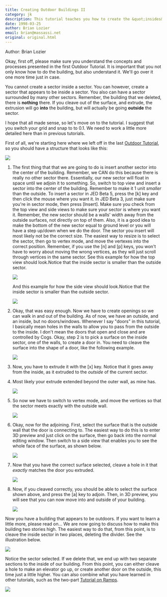 ```yaml
---
title: Creating Outdoor Buildings II
category: jk
description: This tutorial teaches you how to create the &quot;insides&quot; of buildings built using the technique outlined in the previous Outdoor Tutorial.
date: 1998-03-25
author: Brian Lozier
email: brian@massassi.net
original: original.html
---
```


Author: Brian Lozier

Okay, first off, please make sure you understand the concepts and
processes presented in the first Outdoor Tutorial. It is important that
you not only know how to do the building, but also understand it. We'll
go over it one more time just in case.

You cannot create a sector inside a sector. You can however, create a
sector that appears to be inside a sector. You also can have a sector
surrounded by many other sectors. Remember, the building that we
deleted, there is **nothing** there. If you cleave out of the surface,
and extrude, the extrusion will go **into** the building, but will
actually be going **outside** the sector.

I hope that all made sense, so let's move on to the tutorial. I suggest
that you switch your grid and snap to to 0.1. We need to work a little
more detailed here than in previous tutorials.

First of all, we're starting here where we left off in the last [Outdoor
Tutorial](/tutorial/outdoor/), so you should have a structure that looks
like this:

![](1.GIF)

1.  The first thing that that we are going to do is insert another
    sector into the center of the building. Remember, we CAN do this
    because there is really no other sector there. Essentially, our new
    sector will float in space until we adjoin it to something. So,
    switch to top view and insert a sector into the center of the
    building. Remember to make it 1 unit *smaller* than the outside. To
    insert a sector in JED Beta 5, press the \[k\] key and then click
    the mouse where you want it. In JED Beta 3, just make sure you're in
    sector mode, then press \[Insert\]. Make sure you check from the top
    view and side views to make sure your sector is where you want it.
    Remember, the new sector should be a walls' width away from the
    outside surfaces, not directly on top of them. Also, it is a good
    idea to make the bottom of the new sector equal to ground level or
    you will have a step up/down when we do the door. The sector you
    insert will most likely not be the correct size. The easiest way to
    resize is to select the sector, then go to vertex mode, and move the
    vertexes into the correct position. Remember, if you use the \[n\]
    and \[p\] keys, you won't have to worry about moving the wrong
    vertices, as they will just scroll through vertices in the same
    sector. See this example for how the top view should look.Notice
    that the inside sector is smaller than the outside sector.

    ![](2.GIF)

    And this example for how the side view should look.Notice
    that the inside sector is smaller than the outside sector.

    ![](3.GIF)

2.  Okay, that was easy enough. Now we have to create openings so we can
    walk in and out of the building. As of now, we have an outside, and
    an inside, but no doors/windows. Whenever I say "doors" in this
    tutorial, I basically mean holes in the walls to allow you to pass
    from the outside to the inside. I don't mean the doors that open and
    close and are controlled by Cogs. Okay, step 2 is to pick a surface
    on the inside sector, one of the walls, to create a door in. You
    need to cleave the surface into the shape of a door, like the
    following example.
    
    ![](4.GIF)

3.  Now, you have to extrude it with the \[x\] key. Notice that it goes
    away from the inside, as it extruded to the *outside* of the current
    sector.
4.  Most likely your extrude extended beyond the outer wall, as mine
    has.
    
    ![](5.GIF)

5.  So now we have to switch to vertex mode, and move the vertices so
    that the sector meets exactly with the outside wall.
    
    ![](6.GIF)

6.  Okay, now for the adjoining. First, select the surface that is the
    outside wall that the door is connecting to. The easiest way to do
    this is to enter 3D preview and just click on the surface, then go
    back into the normal editing window. Then switch to a side view that
    enables you to see the whole face of the surface, as shown below.

    ![](7.GIF)

7.  Now that you have the correct surface selected, cleave a hole in it
    that *exactly* matches the door you extruded.
    
    ![](8.GIF)

8.  Now, if you cleaved correctly, you should be able to select the
    surface shown above, and press the \[a\] key to adjoin. Then, in 3D
    preview, you will see that you can now move into and outside of your
    building.
    
    ![](9.GIF)

Now you have a building that appears to be outdoors. If you want to
learn a little more, please read on... We are now going to discuss how
to make this building two stories high. The easiest way to do that, from
this point, is to cleave the inside sector in two places, deleting the
divider. See the illustration below.

![](10.GIF)

Notice the sector
selected. If we delete that, we end up with two separate sections to the
inside of our building. From this point, you can either cleave a hole to
make an elevator go up, or create another door on the outside, this time
just a little higher. You can also combine what you have learned in
other tutorials, such as the two-part [Tutorial on
Ramps](/tutorials/ramps/).

![](11.GIF)
